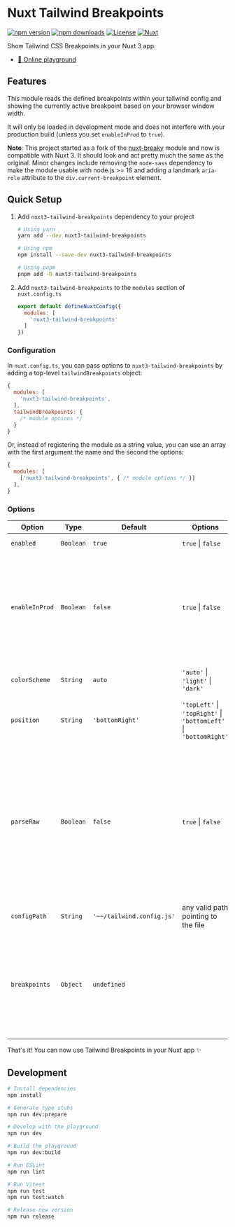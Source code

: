 # Nuxt Tailwind Breakpoints

[![npm version][npm-version-src]][npm-version-href]
[![npm downloads][npm-downloads-src]][npm-downloads-href]
[![License][license-src]][license-href]
[![Nuxt][nuxt-src]][nuxt-href]

Show Tailwind CSS Breakpoints in your Nuxt 3 app.

<!-- - [✨ &nbsp;Release Notes](/CHANGELOG.md) -->
- [🏀 Online playground](https://stackblitz.com/github/kswedberg/nuxt3-tailwind-breakpoints?file=playground%2Fapp.vue)
<!-- - [📖 &nbsp;Documentation](https://example.com) -->

## Features

This module reads the defined breakpoints within your tailwind config and showing the currently active breakpoint based on your browser window width.

It will only be loaded in development mode and does not interfere with your production build (unless you set `enableInProd` to `true`).

**Note**: This project started as a fork of the [nuxt-breaky](https://github.com/teamnovu/nuxt-breaky) module and now is compatible with Nuxt 3. It should look and act pretty much the same as the original. Minor changes include removing the `node-sass` dependency to make the module usable with node.js >= 16 and adding a landmark `aria-role` attribute to the `div.current-breakpoint` element.


## Quick Setup

1. Add `nuxt3-tailwind-breakpoints` dependency to your project

    ```bash
    # Using yarn
    yarn add --dev nuxt3-tailwind-breakpoints

    # Using npm
    npm install --save-dev nuxt3-tailwind-breakpoints

    # Using pnpm
    pnpm add -D nuxt3-tailwind-breakpoints
    ```

2. Add `nuxt3-tailwind-breakpoints` to the `modules` section of `nuxt.config.ts`

    ```js
    export default defineNuxtConfig({
      modules: [
        'nuxt3-tailwind-breakpoints'
      ]
    })
    ```

### Configuration

In `nuxt.config.ts`, you can pass options to `nuxt3-tailwind-breakpoints` by adding a top-level `tailwindBreakpoints` object:

```js
{
  modules: [
    'nuxt3-tailwind-breakpoints',
  ],
  tailwindBreakpoints: {
    /* module options */
  }
}
```

Or, instead of registering the module as a string value, you can use an array with the first argument the name and the second the options:

```js
{
  modules: [
    ['nuxt3-tailwind-breakpoints', { /* module options */ }]
  ],
}
```

### Options

| Option         | Type      | Default                   | Options                                                          | Description                                                                                                                                                                                                                                                          |
| -------------- | --------- | ------------------------- | ---------------------------------------------------------------- | -------------------------------------------------------------------------------------------------------------------------------------------------------------------------------------------------------------------------------------------------------------------- |
| `enabled`      | `Boolean` | `true`                    | `true` \| `false`                                                | Enable/Disable the                                                                                                                              module                                                                                                            |
| `enableInProd` | `Boolean` | `false`                   | `true` \| `false`                                                | Enable this module in production (overrides the enabled option; Please be aware this adds ~19.5KB (~3.5KB) to the client bundle size. [More Info](https://github.com/nuxt-community/tailwindcss-module#referencing-in-javascript))                                        |
| `colorScheme`  | `String`  | `auto`                    | `'auto'` \| `'light'` \| `'dark'`                                | Switch between different color schemes                                                                                                                                                                                                                               |
| `position`     | `String`  | `'bottomRight'`           | `'topLeft'` \| `'topRight'` \| `'bottomLeft'` \| `'bottomRight'` | The starting position                                                                                                                                                                                                                                            |
| `parseRaw`     | `Boolean` | `false`                   | `true` \| `false`                                                | (_Experimental_) Enable parsing a screen's `raw` property and use a query's `min-width` pixel value if it specifies the device type as `screen` or doesn't specify device type at all. For example, `lg: {raw: print, (min-width: 1024px)}` would set `lg` to `1024` |
| `configPath`   | `String`  | `'~~/tailwind.config.js'` | any valid path pointing to the file                               | Path to the TailwindCSS config file                                                                                                                                                                                                                                  |
| `breakpoints`  | `Object`  | `undefined`               |                                                                  | An object representing all the breakpoints you'd like to identify in your configuration. If provided, it is used _instead of_ `screens` from tailwind config                                                                                                         |

That's it! You can now use Tailwind Breakpoints in your Nuxt app ✨

## Development

```bash
# Install dependencies
npm install

# Generate type stubs
npm run dev:prepare

# Develop with the playground
npm run dev

# Build the playground
npm run dev:build

# Run ESLint
npm run lint

# Run Vitest
npm run test
npm run test:watch

# Release new version
npm run release
```

<!-- Badges -->
[npm-version-src]: https://img.shields.io/npm/v/nuxt3-tailwind-breakpoints/latest.svg?style=flat&colorA=18181B&colorB=28CF8D
[npm-version-href]: https://npmjs.com/package/nuxt3-tailwind-breakpoints

[npm-downloads-src]: https://img.shields.io/npm/dm/nuxt3-tailwind-breakpoints.svg?style=flat&colorA=18181B&colorB=28CF8D
[npm-downloads-href]: https://npmjs.com/package/nuxt3-tailwind-breakpoints

[license-src]: https://img.shields.io/npm/l/nuxt3-tailwind-breakpoints.svg?style=flat&colorA=18181B&colorB=28CF8D
[license-href]: https://github.com/kswedberg/nuxt3-tailwind-breakpoints/LICENSE

[nuxt-src]: https://img.shields.io/badge/Nuxt-18181B?logo=nuxt.js
[nuxt-href]: https://nuxt.com

